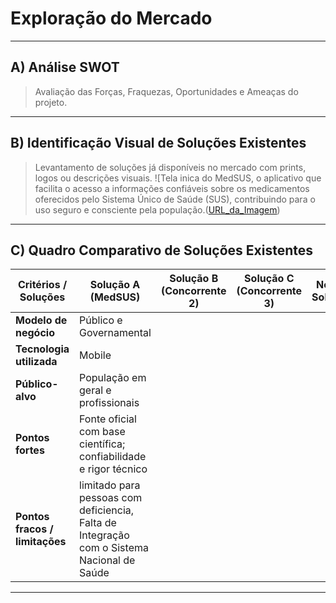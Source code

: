 # Exploração do Mercado

---

## A) Análise SWOT
> Avaliação das Forças, Fraquezas, Oportunidades e Ameaças do projeto.

---

## B) Identificação Visual de Soluções Existentes
> Levantamento de soluções já disponíveis no mercado com prints, logos ou descrições visuais.
![Tela inica do MedSUS, o aplicativo que facilita o acesso a informações confiáveis sobre os medicamentos oferecidos pelo Sistema Único de Saúde (SUS), contribuindo para o uso seguro e consciente pela população.([URL_da_Imagem](https://play-lh.googleusercontent.com/kmgH3elimYMQVpncK6OtnREyKQ79fn9MBkghSH2gQah_F0bpWvrWA4y3dxP1SidoYgY=w2560-h1440-rw))
---

## C) Quadro Comparativo de Soluções Existentes

| Critérios / Soluções        | Solução A (MedSUS)       | Solução B (Concorrente 2)       | Solução C (Concorrente 3)       | Nossa Solução                   |
|-----------------------------|----------------------------------|----------------------------------|----------------------------------|----------------------------------|
| **Modelo de negócio**       | Público e Governamental          |                                  |                                  |                                  |
| **Tecnologia utilizada**    | Mobile                           |                                  |                                  |                                  |
| **Público-alvo**            | População em geral  e profissionais             |                                  |                                  |                                  |
| **Pontos fortes**           |Fonte oficial com base científica; confiabilidade e rigor técnico|                                  |                                  |                                  |
| **Pontos fracos / limitações**|limitado para pessoas com deficiencia, Falta de Integração com o Sistema Nacional de Saúde|                                  |                                  |                                  |


---

